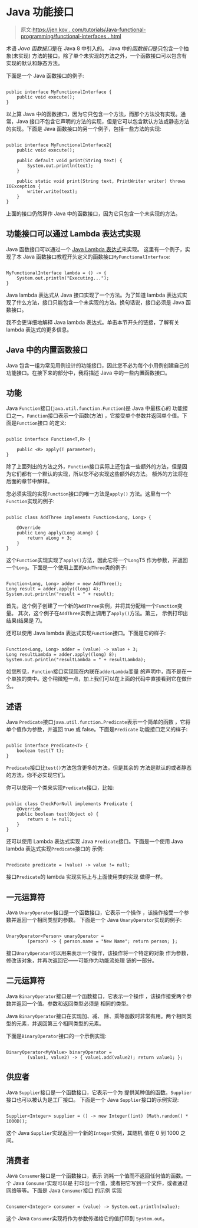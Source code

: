 # Java 功能接口

> 原文:[https://jen kov . com/tutorials/Java-functional-programming/functional-interfaces . html](https://jenkov.com/tutorials/java-functional-programming/functional-interfaces.html)

术语 *Java 函数接口*是在 Java 8 中引入的。 Java 中的*函数接口*是只包含一个抽象(未实现) 方法的接口。除了单个未实现的方法之外，一个函数接口可以包含有实现的默认和静态方法。

下面是一个 Java 函数接口的例子:

```

public interface MyFunctionalInterface {
    public void execute();
}

```

以上算 Java 中的函数接口，因为它只包含一个方法，而那个方法没有实现。通常，Java 接口不包含它声明的方法的实现，但是它可以包含默认方法或静态方法的实现。下面是 Java 函数接口的另一个例子，包括一些方法的实现:

```

public interface MyFunctionalInterface2{
    public void execute();

    public default void print(String text) {
        System.out.println(text);
    }

    public static void print(String text, PrintWriter writer) throws IOException {
        writer.write(text);
    }
}

```

上面的接口仍然算作 Java 中的函数接口，因为它只包含一个未实现的方法。

## 功能接口可以通过 Lambda 表达式实现

Java 函数接口可以通过一个 [Java Lambda 表达式](http://tutorials.jenkov.com/java/lambda-expressions.html)来实现。 这里有一个例子，实现了本 Java 函数接口教程开头定义的函数接口`MyFunctionalInterface`:

```

MyFunctionalInterface lambda = () -> {
    System.out.println("Executing...");
}

```

Java lambda 表达式从 Java 接口实现了一个方法。为了知道 lambda 表达式实现了什么方法，接口只能包含一个未实现的方法。换句话说，接口必须是 Java 函数接口。

我不会更详细地解释 Java lambda 表达式。单击本节开头的链接，了解有关 lambda 表达式的更多信息。

## Java 中的内置函数接口

Java 包含一组为常见用例设计的功能接口，因此您不必为每个小用例创建自己的功能接口。在接下来的部分中，我将描述 Java 中的一些内置函数接口。

## 功能

Java `Function`接口(`java.util.function.Function`)是 Java 中最核心的 功能接口之一。`Function`接口表示一个函数(方法) ，它接受单个参数并返回单个值。下面是`Function`接口 的定义:

```

public interface Function<T,R> {

    public <R> apply(T parameter);
}

```

除了上面列出的方法之外，`Function`接口实际上还包含一些额外的方法，但是因为它们都有一个默认的实现，所以您不必实现这些额外的方法。 额外的方法将在后面的章节中解释。

您必须实现的实现`Function`接口的唯一方法是`apply()` 方法。这里有一个`Function`实现的例子:

```

public class AddThree implements Function<Long, Long> {

    @Override
    public Long apply(Long aLong) {
        return aLong + 3;
    }
}

```

这个`Function`实现实现了`apply()`方法，因此它将一个`Long`T5 作为参数，并返回一个`Long`。下面是一个使用上面的`AddThree`类的例子:

```

Function<Long, Long> adder = new AddThree();
Long result = adder.apply((long) 4);
System.out.println("result = " + result);

```

首先，这个例子创建了一个新的`AddThree`实例，并将其分配给一个`Function`变量。 其次，这个例子在`AddThree`实例上调用了`apply()`方法。第三， 示例打印出结果(结果是 7)。

还可以使用 Java lambda 表达式实现`Function`接口。下面是它的样子:

```

Function<Long, Long> adder = (value) -> value + 3;
Long resultLambda = adder.apply((long) 8);
System.out.println("resultLambda = " + resultLambda);

```

如您所见，`Function`接口实现现在内联在`adderLambda`变量 的声明中，而不是在一个单独的类中。这个稍微短一点，加上我们可以在上面的代码中直接看到它在做什么。

## 述语

Java `Predicate`接口`java.util.function.Predicate`表示一个简单的函数 ，它将单个值作为参数，并返回 true 或 false。下面是`Predicate` 功能接口定义的样子:

```

public interface Predicate<T> {
    boolean test(T t);
}

```

`Predicate`接口比`test()`方法包含更多的方法，但是其余的 方法是默认的或者静态的方法，你不必实现它们。

你可以使用一个类来实现`Predicate`接口，比如:

```

public class CheckForNull implements Predicate {
    @Override
    public boolean test(Object o) {
        return o != null;
    }
}

```

还可以使用 Lambda 表达式实现 Java `Predicate`接口。下面是一个使用 Java lambda 表达式实现`Predicate`接口的 示例:

```

Predicate predicate = (value) -> value != null;

```

接口`Predicate`的 lambda 实现实际上与上面使用类的实现 做得一样。

## 一元运算符

Java `UnaryOperator`接口是一个函数接口，它表示一个操作 ，该操作接受一个参数并返回一个相同类型的参数。 下面是一个 Java `UnaryOperator`实现的例子:

```

UnaryOperator<Person> unaryOperator = 
        (person) -> { person.name = "New Name"; return person; };

```

接口`UnaryOperator`可以用来表示一个操作，该操作将一个特定的对象 作为参数，修改该对象，并再次返回它——可能作为功能流处理 链的一部分。

## 二元运算符

Java `BinaryOperator`接口是一个函数接口，它表示一个操作 ，该操作接受两个参数并返回一个值。参数和返回类型必须是 相同的类型。

Java `BinaryOperator`接口在实现加、减、 除、乘等函数时非常有用。两个相同类型的元素，并返回第三个相同类型的元素。

下面是`BinaryOperator`接口的一个示例实现:

```

BinaryOperator<MyValue> binaryOperator =
        (value1, value2) -> { value1.add(value2); return value1; };

```

## 供应者

Java `Supplier`接口是一个函数接口，它表示一个为 提供某种值的函数。`Supplier`接口也可以被认为是工厂接口。 下面是一个 Java `Supplier`接口的示例实现:

```

Supplier<Integer> supplier = () -> new Integer((int) (Math.random() * 1000D));

```

这个 Java `Supplier`实现返回一个新的`Integer`实例，其随机 值在 0 到 1000 之间。

## 消费者

Java `Consumer`接口是一个函数接口，表示 消耗一个值而不返回任何值的函数。一个 Java `Consumer`实现可以是 打印出一个值，或者把它写到一个文件，或者通过网络等等。下面是 Java `Consumer`接口 的示例 实现

```

Consumer<Integer> consumer = (value) -> System.out.println(value);

```

这个 Java `Consumer`实现将作为参数传递给它的值打印到 `System.out`。